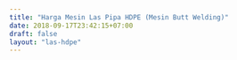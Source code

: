 ```yaml
---
title: "Harga Mesin Las Pipa HDPE (Mesin Butt Welding)"
date: 2018-09-17T23:42:15+07:00
draft: false
layout: "las-hdpe"
---
```


